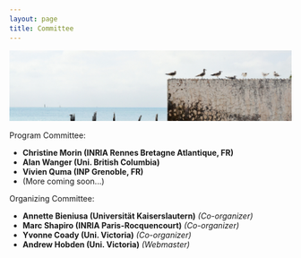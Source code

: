 ```yaml
---
layout: page
title: Committee
---
```


![Gulls on a wall](/public/img/wall-gulls.jpg)

Program Committee:

* **Christine Morin (INRIA Rennes Bretagne Atlantique, FR)**
* **Alan Wanger (Uni. British Columbia)**
* **Vivien Quma (INP Grenoble, FR)**
* (More coming soon...)

Organizing Committee:

* **Annette Bieniusa (Universität Kaiserslautern)** *(Co-organizer)*
* **Marc Shapiro (INRIA Paris-Rocquencourt)** *(Co-organizer)*
* **Yvonne Coady (Uni. Victoria)** *(Co-organizer)*
* **Andrew Hobden (Uni. Victoria)** *(Webmaster)*

